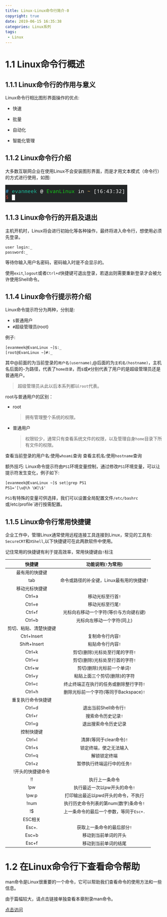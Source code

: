 ```yaml
---
title: Linux-Linux命令行简介-0
copyright: true
date: 2019-06-15 16:35:38
categories: Linux系列
tags:
 - Linux
---
```


# 1.1 Linux命令行概述

## 1.1.1 Linux命令行的作用与意义

  Linux命令行相比图形界面操作的优点:

  - 快速

  - 批量

  - 自动化

  - 智能化管理

## 1.1.2 Linux命令行介绍

  大多数互联网企业在使用Linux不会安装图形界面，而是才用文本模式（命令行）的方式进行使用，如图:

  ![命令行图](Linux-Linux命令行简介-0/1.1.2-0)

## 1.1.3 Linux命令行的开启及退出

  主机开机时，Linux将会进行初始化等各种操作，最终将进入命令行，想使用必须先登录。

  ~~~Shell
  user login:_
  password:_
  ~~~

  等待你输入用户名密码，密码输入时是不会显示的。

  使用`exit`,`logout`或者`Ctrl+d`快捷键可退出登录，若退出则需要重新登录才会被允许使用Shell命令。

## 1.1.4 Linux命令行提示符介绍
  
  Linux命令提示符分为两种，分别是:

  - `$`普通用户
  - `#`超级管理员(root)

  例子:

  ~~~Shell
  [evanmeek@EvanLinux ~]$:_
  [root@EvanLinux ~]#:_
  ~~~

  其中@前面的为当前登录的`用户名(username)`,@后面的为`主机名(hostname)`，主机名后面的`~`为路径，代表了`home目录`，而`$`或`#`分别代表了用户的是超级管理员还是普通用户。

  > 超级管理员从此以后本系列都以`root`代表。

  root与普通用户的区别：

  - root

    > 拥有管理整个系统的权限。
  
  - 普通用户

    > 权限较少，通常只有查看系统文件的权限，以及管理自身`home`目录下所有文件的权限。

  查看当前登录的用户名:使用`whoami`查询
  查看主机名:使用`hostname`查询

  额外技巧: Linux命令提示符由`PS1`环境变量控制，通过修改`PS1`环境变量，可以让提示符发生变化，例子如下:

  ~~~Shell
  [evanmeek@EvanLinux ~]$ set|grep PS1
  PS1='[\u@\h \W]\$'
  ~~~
  
  `PS1`有特殊的变量可供选择，我们可以设置全局配置文件`/etc/bashrc`或/etc/profile`进行按需配置。

## 1.1.5 Linux命令行常用快捷键

  企业工作中，管理Linux通常使用远程连接工具连接到Linux，常见的工具有: `SecureCRT`和`XShell`,以下快捷键可在此两款软件中使用。

  记住常用的快捷键有利于提高效率，常用快捷键由`!`标注

  |快捷键|功能说明(`!`为常用)|
  |:-----:|:---------------:|
  |最有用的快捷键||
  |tab|命令或路径的补全键，Linux最有用的快捷键`!`|
  |移动光标快捷键||
  |Ctrl+a|移动光标至行首`!`|
  |Ctrl+e|移动光标至行尾`!`|
  |Ctrl+f|光标向右移动一个字符(等价与方向键右键)|
  |Ctrl+b|光标向左移动一个字符(同上)|
  |剪切、粘贴、清楚快捷键||
  |Ctrl+Insert|复制命令行内容`!`|
  |Shift+Insert|粘贴命令行内容`!`|
  |Ctrl+k|剪切(删除)光标处至行尾的字符`!`|
  |Ctrl+u|剪切(删除)光标处至行首的字符`!`|
  |Ctrl+w|剪切(删除)光标前一个单词`!`|
  |Ctrl+y|粘贴上面三个剪切(删除)的字符|
  |Ctrl+c|终止终端正在执行的任务或删除整行字符`!`|
  |Ctrl+h|删除光标前一个字符(等同于Backspace)`!`|
  |重复执行命令快捷键||
  |Ctrl+d|退出当前Shell命令行`!`|
  |Ctrl+r|搜索命令历史记录`!`|
  |Ctrl+g|退出搜索命令历史记录|
  |控制快捷键|
  |Ctrl+l|清屏(等同于clear命令)`!`|
  |Ctrl+s|锁定终端，使之无法输入|
  |Ctrl+q|解锁锁定终端|
  |Ctrl+z|暂停执行终端运行中的任务`!`|
  |\!开头的快捷键命令|
  |!!|执行上一条命令|
  |!pw|执行最近一次以pw开头的命令`!`|
  |!pw:p|打印输出最近以pwd开头的命令，不执行|
  |!num|执行历史命令列表的第num(数字)条命令`!`|
  |!$|上一条命令的最后一个参数，等同于`Esc+.`|
  |ESC相关|
  |Esc+.|获取上一条命令的最后部分`!`|
  |Esc+b|移动到当前单词的开头|
  |Esc+f|移动到当前单词的结尾|

# 1.2 在Linux命令行下查看命令帮助

  man命令是Linux很重要的一个命令，它可以帮助我们查看命令的使用方法和一些信息。

  由于篇幅较大，请点击链接单独查看本章附录man命令。

  [点击访问](/2019/06/15/Linux-Linux命令行简介-man命令/)



